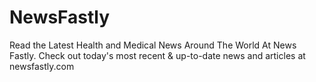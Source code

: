 # NewsFastly
Read the Latest Health and Medical News Around The World At News Fastly. Check out today's most recent &amp; up-to-date news and articles at newsfastly.com

